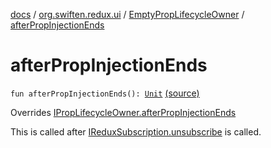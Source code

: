 [docs](../../index.md) / [org.swiften.redux.ui](../index.md) / [EmptyPropLifecycleOwner](index.md) / [afterPropInjectionEnds](./after-prop-injection-ends.md)

# afterPropInjectionEnds

`fun afterPropInjectionEnds(): `[`Unit`](https://kotlinlang.org/api/latest/jvm/stdlib/kotlin/-unit/index.html) [(source)](https://github.com/protoman92/KotlinRedux/tree/master/common/common-ui/src/main/kotlin/org/swiften/redux/ui/Injector.kt#L44)

Overrides [IPropLifecycleOwner.afterPropInjectionEnds](../-i-prop-lifecycle-owner/after-prop-injection-ends.md)

This is called after [IReduxSubscription.unsubscribe](../../org.swiften.redux.core/-i-redux-subscription/unsubscribe.md) is called.

